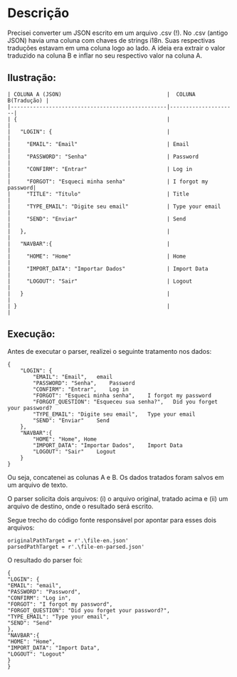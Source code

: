 # Descrição

Precisei converter um JSON escrito em um arquivo .csv (!).
No .csv (antigo JSON) havia uma coluna com chaves de strings i18n. Suas respectivas traduções estavam em uma coluna logo ao lado.
A ideia era extrair o valor traduzido na coluna B e inflar no seu respectivo valor na coluna A.

## Ilustração:
```
| COLUNA A (JSON)                                 |  COLUNA B(Tradução) |
|-------------------------------------------------|---------------------|
| {                                               |                     |
|   "LOGIN": {                                    |                     |
|     "EMAIL": "Email"                            | Email               |
|     "PASSWORD": "Senha"                         | Password            |
|     "CONFIRM": "Entrar"                         | Log in              |
|     "FORGOT": "Esqueci minha senha"             | I forgot my password|
|     "TITLE": "Título"                           | Title               |
|     "TYPE_EMAIL": "Digite seu email"            | Type your email     |
|     "SEND": "Enviar"                            | Send                |
|   },                                            |                     |  
|   "NAVBAR":{                                    |                     |
|     "HOME": "Home"                              | Home                |
|     "IMPORT_DATA": "Importar Dados"             | Import Data         |
|     "LOGOUT": "Sair"                            | Logout              |
|   }                                             |                     |
| }                                               |                     |
```

## Execução: 
Antes de executar o parser, realizei o seguinte tratamento nos dados:
```
{	
    "LOGIN": {	
        "EMAIL": "Email",	email
        "PASSWORD": "Senha",	Password
        "CONFIRM": "Entrar",	Log in
        "FORGOT": "Esqueci minha senha",	I forgot my password 
        "FORGOT_QUESTION": "Esqueceu sua senha?",	Did you forget your password?
        "TYPE_EMAIL": "Digite seu email",	Type your email
        "SEND": "Enviar"	Send
    },	
    "NAVBAR":{	
        "HOME": "Home",	Home
        "IMPORT_DATA": "Importar Dados",	Import Data
        "LOGOUT": "Sair"	Logout
    }
}	
```

Ou seja, concatenei as colunas A e B.
Os dados tratados foram salvos em um arquivo de texto.

O parser solicita dois arquivos: (i) o arquivo original, tratado acima e (ii) um arquivo de destino, onde o  resultado será escrito.

Segue trecho do código fonte responsável por apontar para esses dois arquivos:

```
originalPathTarget = r'.\file-en.json'
parsedPathTarget = r'.\file-en-parsed.json'
```

O resultado do parser foi:
```
{		
"LOGIN": {	
"EMAIL": "email",
"PASSWORD": "Password",
"CONFIRM": "Log in",
"FORGOT": "I forgot my password", 
"FORGOT_QUESTION": "Did you forget your password?", 
"TYPE_EMAIL": "Type your email",
"SEND": "Send"
},	
"NAVBAR":{	
"HOME": "Home",
"IMPORT_DATA": "Import Data",
"LOGOUT": "Logout"
}
}	
```	
